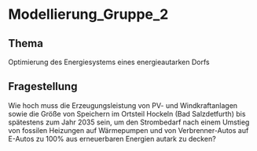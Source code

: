 # Modellierung_Gruppe_2

## Thema

Optimierung des Energiesystems eines energieautarken Dorfs

## Fragestellung


Wie hoch muss die Erzeugungsleistung von PV- und Windkraftanlagen sowie die Größe von Speichern im Ortsteil Hockeln (Bad Salzdetfurth) bis spätestens zum Jahr 2035 sein, um den Strombedarf nach einem Umstieg von fossilen Heizungen auf Wärmepumpen und von Verbrenner-Autos auf E-Autos zu 100% aus erneuerbaren Energien autark zu decken?
